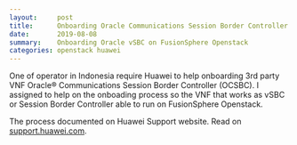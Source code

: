 ```yaml
---
layout:     post
title:      Onboarding Oracle Communications Session Border Controller (OCSBC) on top of FusionSphere
date:       2019-08-08
summary:    Onboarding Oracle vSBC on FusionSphere Openstack
categories: openstack huawei 
---
```


One of operator in Indonesia require Huawei to help onboarding 3rd party VNF Oracle® Communications Session Border Controller (OCSBC). I assigned to help on the onboading process so the VNF that works as vSBC or Session Border Controller able to run on FusionSphere Openstack.

The process documented on Huawei Support website. Read on [support.huawei.com](https://support.huawei.com/carrier/docview!docview?nid=SKB1100018135).
